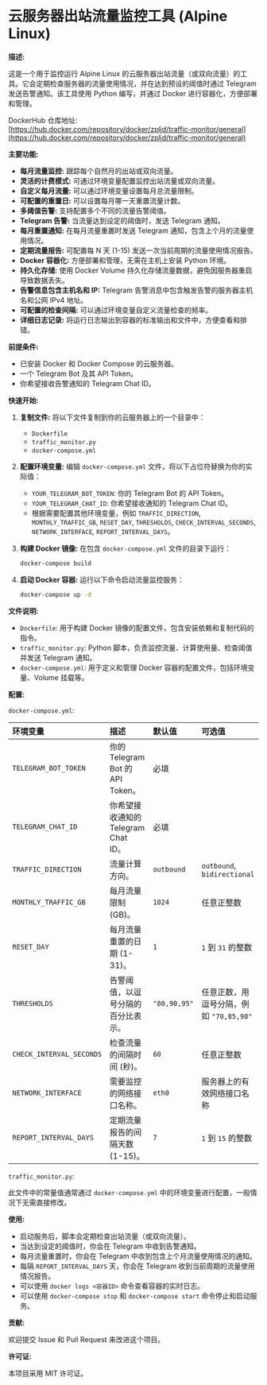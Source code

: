 # 云服务器出站流量监控工具 (Alpine Linux)

**描述:**

这是一个用于监控运行 Alpine Linux 的云服务器出站流量（或双向流量）的工具。它会定期检查服务器的流量使用情况，并在达到预设的阈值时通过 Telegram 发送告警通知。该工具使用 Python 编写，并通过 Docker 进行容器化，方便部署和管理。

DockerHub 仓库地址: [https://hub.docker.com/repository/docker/zpljd/traffic-monitor/general](https://hub.docker.com/repository/docker/zpljd/traffic-monitor/general)

**主要功能:**

*   **每月流量监控:** 跟踪每个自然月的出站或双向流量。
*   **灵活的计费模式:** 可通过环境变量配置监控出站流量或双向流量。
*   **自定义每月流量:** 可以通过环境变量设置每月总流量限制。
*   **可配置的重置日:** 可以设置每月哪一天重置流量计数。
*   **多阈值告警:** 支持配置多个不同的流量告警阈值。
*   **Telegram 告警:** 当流量达到设定的阈值时，发送 Telegram 通知。
*   **每月重置通知:** 在每月流量重置时发送 Telegram 通知，包含上个月的流量使用情况。
*   **定期流量报告:** 可配置每 N 天 (1-15) 发送一次当前周期的流量使用情况报告。
*   **Docker 容器化:** 方便部署和管理，无需在主机上安装 Python 环境。
*   **持久化存储:** 使用 Docker Volume 持久化存储流量数据，避免因服务器重启导致数据丢失。
*   **告警信息包含主机名和 IP:** Telegram 告警消息中包含触发告警的服务器主机名和公网 IPv4 地址。
*   **可配置的检查间隔:** 可以通过环境变量自定义流量检查的频率。
*   **详细日志记录:** 将运行日志输出到容器的标准输出和文件中，方便查看和排错。

**前提条件:**

*   已安装 Docker 和 Docker Compose 的云服务器。
*   一个 Telegram Bot 及其 API Token。
*   你希望接收告警通知的 Telegram Chat ID。

**快速开始:**

1.  **复制文件:** 将以下文件复制到你的云服务器上的一个目录中：
    *   `Dockerfile`
    *   `traffic_monitor.py`
    *   `docker-compose.yml`

2.  **配置环境变量:** 编辑 `docker-compose.yml` 文件，将以下占位符替换为你的实际值：
    *   `YOUR_TELEGRAM_BOT_TOKEN`: 你的 Telegram Bot 的 API Token。
    *   `YOUR_TELEGRAM_CHAT_ID`: 你希望接收通知的 Telegram Chat ID。
    *   根据需要配置其他环境变量，例如 `TRAFFIC_DIRECTION`, `MONTHLY_TRAFFIC_GB`, `RESET_DAY`, `THRESHOLDS`, `CHECK_INTERVAL_SECONDS`, `NETWORK_INTERFACE`, `REPORT_INTERVAL_DAYS`。

3.  **构建 Docker 镜像:** 在包含 `docker-compose.yml` 文件的目录下运行：
    ```bash
    docker-compose build
    ```

4.  **启动 Docker 容器:** 运行以下命令启动流量监控服务：
    ```bash
    docker-compose up -d
    ```

**文件说明:**

*   `Dockerfile`: 用于构建 Docker 镜像的配置文件，包含安装依赖和复制代码的指令。
*   `traffic_monitor.py`: Python 脚本，负责监控流量、计算使用量、检查阈值并发送 Telegram 通知。
*   `docker-compose.yml`: 用于定义和管理 Docker 容器的配置文件，包括环境变量、Volume 挂载等。

**配置:**

`docker-compose.yml`:

| 环境变量                | 描述                                      | 默认值      | 可选值                                       |
| :---------------------- | :---------------------------------------- | :---------- | :------------------------------------------- |
| `TELEGRAM_BOT_TOKEN`    | 你的 Telegram Bot 的 API Token。            | 必填        |                                              |
| `TELEGRAM_CHAT_ID`      | 你希望接收通知的 Telegram Chat ID。         | 必填        |                                              |
| `TRAFFIC_DIRECTION`     | 流量计算方向。                          | `outbound`   | `outbound`, `bidirectional`                |
| `MONTHLY_TRAFFIC_GB`    | 每月流量限制 (GB)。                       | `1024`      | 任意正整数                                   |
| `RESET_DAY`             | 每月流量重置的日期 (1-31)。                 | `1`         | `1` 到 `31` 的整数                          |
| `THRESHOLDS`            | 告警阈值，以逗号分隔的百分比表示。          | `"80,90,95"` | 任意正数，用逗号分隔，例如 `"70,85,98"`      |
| `CHECK_INTERVAL_SECONDS` | 检查流量的间隔时间 (秒)。                   | `60`        | 任意正整数                                   |
| `NETWORK_INTERFACE`     | 需要监控的网络接口名称。                  | `eth0`      | 服务器上的有效网络接口名称                   |
| `REPORT_INTERVAL_DAYS`  | 定期流量报告的间隔天数 (1-15)。             | `7`         | `1` 到 `15` 的整数                          |

`traffic_monitor.py`:

此文件中的常量值通常通过 `docker-compose.yml` 中的环境变量进行配置，一般情况下无需直接修改。

**使用:**

*   启动服务后，脚本会定期检查出站流量（或双向流量）。
*   当达到设定的阈值时，你会在 Telegram 中收到告警通知。
*   每月流量重置时，你会在 Telegram 中收到包含上个月流量使用情况的通知。
*   每隔 `REPORT_INTERVAL_DAYS` 天，你会在 Telegram 收到当前周期的流量使用情况报告。
*   可以使用 `docker logs <容器ID>` 命令查看容器的实时日志。
*   可以使用 `docker-compose stop` 和 `docker-compose start` 命令停止和启动服务。

**贡献:**

欢迎提交 Issue 和 Pull Request 来改进这个项目。

**许可证:**

本项目采用 MIT 许可证。
